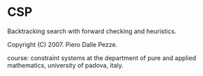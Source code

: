 # CSP
Backtracking search with forward checking and heuristics.

Copyright (C) 2007. Piero Dalle Pezze.

course: constraint systems at the department of pure and applied mathematics, university of padova, italy.


